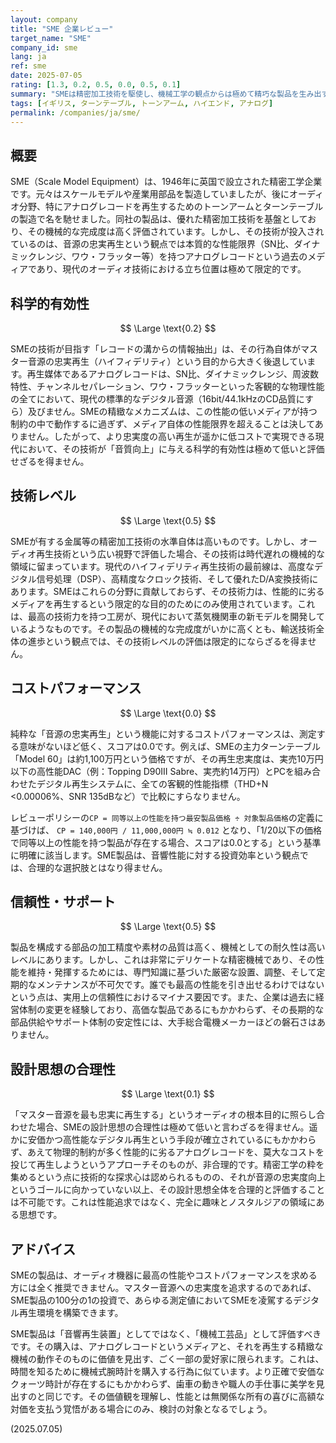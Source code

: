 ```yaml
---
layout: company
title: "SME 企業レビュー"
target_name: "SME"
company_id: sme
lang: ja
ref: sme
date: 2025-07-05
rating: [1.3, 0.2, 0.5, 0.0, 0.5, 0.1]
summary: "SMEは精密加工技術を駆使し、機械工学の観点からは極めて精巧な製品を生み出す英国の企業です。しかし、その技術は物理的に性能限界の低い「アナログレコード」という媒体の再生に特化しています。マスター音源への忠実度という絶対的な評価軸では、同社の製品は現代の標準的なデジタル再生システムに全ての性能指標で劣後します。結果、オーディオ機器としてのコストパフォーマンスは実質的に存在せず、その価値は性能ではなく、趣味性の高い工芸品としての領域に限定されます。"
tags: [イギリス, ターンテーブル, トーンアーム, ハイエンド, アナログ]
permalink: /companies/ja/sme/
---
```


## 概要

SME（Scale Model Equipment）は、1946年に英国で設立された精密工学企業です。元々はスケールモデルや産業用部品を製造していましたが、後にオーディオ分野、特にアナログレコードを再生するためのトーンアームとターンテーブルの製造で名を馳せました。同社の製品は、優れた精密加工技術を基盤としており、その機械的な完成度は高く評価されています。しかし、その技術が投入されているのは、音源の忠実再生という観点では本質的な性能限界（SN比、ダイナミックレンジ、ワウ・フラッター等）を持つアナログレコードという過去のメディアであり、現代のオーディオ技術における立ち位置は極めて限定的です。

## 科学的有効性

$$ \Large \text{0.2} $$

SMEの技術が目指す「レコードの溝からの情報抽出」は、その行為自体がマスター音源の忠実再生（ハイフィデリティ）という目的から大きく後退しています。再生媒体であるアナログレコードは、SN比、ダイナミックレンジ、周波数特性、チャンネルセパレーション、ワウ・フラッターといった客観的な物理性能の全てにおいて、現代の標準的なデジタル音源（16bit/44.1kHzのCD品質にすら）及びません。SMEの精緻なメカニズムは、この性能の低いメディアが持つ制約の中で動作するに過ぎず、メディア自体の性能限界を超えることは決してありません。したがって、より忠実度の高い再生が遥かに低コストで実現できる現代において、その技術が「音質向上」に与える科学的有効性は極めて低いと評価せざるを得ません。

## 技術レベル

$$ \Large \text{0.5} $$

SMEが有する金属等の精密加工技術の水準自体は高いものです。しかし、オーディオ再生技術という広い視野で評価した場合、その技術は時代遅れの機械的な領域に留まっています。現代のハイフィデリティ再生技術の最前線は、高度なデジタル信号処理（DSP）、高精度なクロック技術、そして優れたD/A変換技術にあります。SMEはこれらの分野に貢献しておらず、その技術力は、性能的に劣るメディアを再生するという限定的な目的のためにのみ使用されています。これは、最高の技術力を持つ工房が、現代において蒸気機関車の新モデルを開発しているようなものです。その製品の機械的な完成度がいかに高くとも、輸送技術全体の進歩という観点では、その技術レベルの評価は限定的にならざるを得ません。

## コストパフォーマンス

$$ \Large \text{0.0} $$

純粋な「音源の忠実再生」という機能に対するコストパフォーマンスは、測定する意味がないほど低く、スコアは0.0です。例えば、SMEの主力ターンテーブル「Model 60」は約1,100万円という価格ですが、その再生忠実度は、実売10万円以下の高性能DAC（例：Topping D90III Sabre、実売約14万円）とPCを組み合わせたデジタル再生システムに、全ての客観的性能指標（THD+N <0.00006%、SNR 135dBなど）で比較にすらなりません。

レビューポリシーの`CP = 同等以上の性能を持つ最安製品価格 ÷ 対象製品価格`の定義に基づけば、
`CP = 140,000円 / 11,000,000円 ≒ 0.012`
となり、「1/20以下の価格で同等以上の性能を持つ製品が存在する場合、スコアは0.0とする」という基準に明確に該当します。SME製品は、音響性能に対する投資効率という観点では、合理的な選択肢とはなり得ません。

## 信頼性・サポート

$$ \Large \text{0.5} $$

製品を構成する部品の加工精度や素材の品質は高く、機械としての耐久性は高いレベルにあります。しかし、これは非常にデリケートな精密機械であり、その性能を維持・発揮するためには、専門知識に基づいた厳密な設置、調整、そして定期的なメンテナンスが不可欠です。誰でも最高の性能を引き出せるわけではないという点は、実用上の信頼性におけるマイナス要因です。また、企業は過去に経営体制の変更を経験しており、高価な製品であるにもかかわらず、その長期的な部品供給やサポート体制の安定性には、大手総合電機メーカーほどの磐石さはありません。

## 設計思想の合理性

$$ \Large \text{0.1} $$

「マスター音源を最も忠実に再生する」というオーディオの根本目的に照らし合わせた場合、SMEの設計思想の合理性は極めて低いと言わざるを得ません。遥かに安価かつ高性能なデジタル再生という手段が確立されているにもかかわらず、あえて物理的制約が多く性能的に劣るアナログレコードを、莫大なコストを投じて再生しようというアプローチそのものが、非合理的です。精密工学の粋を集めるという点に技術的な探求心は認められるものの、それが音源の忠実度向上というゴールに向かっていない以上、その設計思想全体を合理的と評価することは不可能です。これは性能追求ではなく、完全に趣味とノスタルジアの領域にある思想です。

## アドバイス

SMEの製品は、オーディオ機器に最高の性能やコストパフォーマンスを求める方には全く推奨できません。マスター音源への忠実度を追求するのであれば、SME製品の100分の1の投資で、あらゆる測定値においてSMEを凌駕するデジタル再生環境を構築できます。

SME製品は「音響再生装置」としてではなく、「機械工芸品」として評価すべきです。その購入は、アナログレコードというメディアと、それを再生する精緻な機械の動作そのものに価値を見出す、ごく一部の愛好家に限られます。これは、時間を知るために機械式腕時計を購入する行為に似ています。より正確で安価なクォーツ時計が存在するにもかかわらず、歯車の動きや職人の手仕事に美学を見出すのと同じです。その価値観を理解し、性能とは無関係な所有の喜びに高額な対価を支払う覚悟がある場合にのみ、検討の対象となるでしょう。

(2025.07.05)
